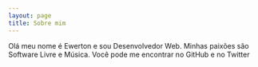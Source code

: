 ```yaml
---
layout: page
title: Sobre mim
---
```


Olá meu nome é Ewerton e sou Desenvolvedor Web. Minhas paixões são Software Livre e Música. Você pode me encontrar no GitHub e no Twitter
